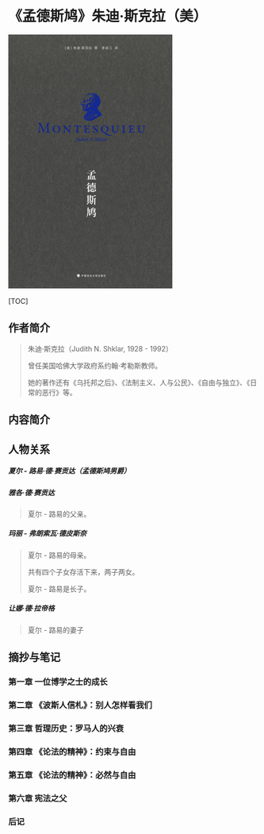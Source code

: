 # 《孟德斯鸠》朱迪·斯克拉（美）

<img src="《孟德斯鸠》.jpg" style="zoom:50%"/>

[TOC]

## 作者简介

> 朱迪·斯克拉（Judith N. Shklar, 1928 - 1992）
>
> 曾任美国哈佛大学政府系约翰·考勒斯教师。
>
> 她的著作还有《乌托邦之后》、《法制主义、人与公民》、《自由与独立》、《日常的恶行》等。



## 内容简介





## 人物关系

##### 夏尔 - 路易·德·赛贡达（孟德斯鸠男爵）



##### 雅各·德·赛贡达

> 夏尔 - 路易的父亲。



##### 玛丽 - 弗朗索瓦·德皮斯奈

> 夏尔 - 路易的母亲。
>
> 共有四个子女存活下来，两子两女。
>
> 夏尔 - 路易是长子。



##### 让娜·德·拉帝格

> 夏尔 - 路易的妻子



## 摘抄与笔记

### 第一章 一位博学之士的成长







### 第二章 《波斯人信札》：别人怎样看我们







### 第三章 哲理历史：罗马人的兴衰







### 第四章 《论法的精神》：约束与自由







### 第五章 《论法的精神》：必然与自由







### 第六章 宪法之父





### 后记